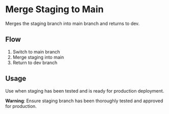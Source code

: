 # Merge Staging to Main

Merges the staging branch into main branch and returns to dev.

## Flow
1. Switch to main branch
2. Merge staging into main
3. Return to dev branch

## Usage
Use when staging has been tested and is ready for production deployment.

**Warning**: Ensure staging branch has been thoroughly tested and approved for production.